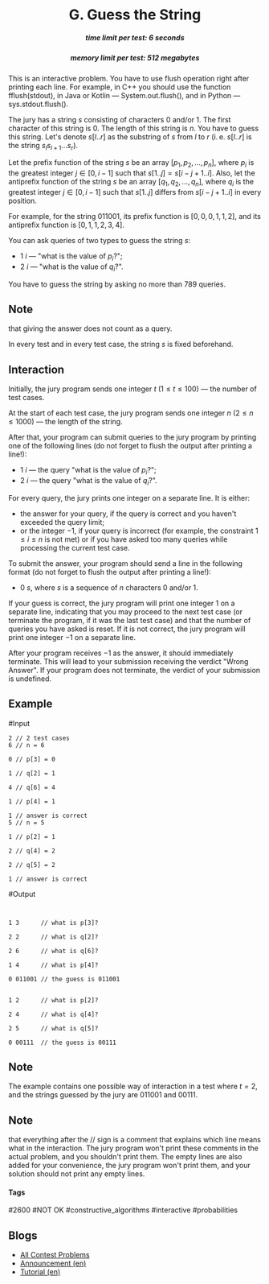<h1 style='text-align: center;'> G. Guess the String</h1>

<h5 style='text-align: center;'>time limit per test: 6 seconds</h5>
<h5 style='text-align: center;'>memory limit per test: 512 megabytes</h5>

This is an interactive problem. You have to use flush operation right after printing each line. For example, in C++ you should use the function fflush(stdout), in Java or Kotlin — System.out.flush(), and in Python — sys.stdout.flush().

The jury has a string $s$ consisting of characters 0 and/or 1. The first character of this string is 0. The length of this string is $n$. You have to guess this string. Let's denote $s[l..r]$ as the substring of $s$ from $l$ to $r$ (i. e. $s[l..r]$ is the string $s_ls_{l+1} \dots s_r$).

Let the prefix function of the string $s$ be an array $[p_1, p_2, \dots, p_n]$, where $p_i$ is the greatest integer $j \in [0, i-1]$ such that $s[1..j] = s[i-j+1..i]$. Also, let the antiprefix function of the string $s$ be an array $[q_1, q_2, \dots, q_n]$, where $q_i$ is the greatest integer $j \in [0, i-1]$ such that $s[1..j]$ differs from $s[i-j+1..i]$ in every position.

For example, for the string 011001, its prefix function is $[0, 0, 0, 1, 1, 2]$, and its antiprefix function is $[0, 1, 1, 2, 3, 4]$.

You can ask queries of two types to guess the string $s$:

* $1$ $i$ — "what is the value of $p_i$?";
* $2$ $i$ — "what is the value of $q_i$?".

You have to guess the string by asking no more than $789$ queries. 
## Note

 that giving the answer does not count as a query.

In every test and in every test case, the string $s$ is fixed beforehand.

## Interaction

Initially, the jury program sends one integer $t$ ($1 \le t \le 100$) — the number of test cases.

At the start of each test case, the jury program sends one integer $n$ ($2 \le n \le 1000$) — the length of the string.

After that, your program can submit queries to the jury program by printing one of the following lines (do not forget to flush the output after printing a line!):

* $1$ $i$ — the query "what is the value of $p_i$?";
* $2$ $i$ — the query "what is the value of $q_i$?".

For every query, the jury prints one integer on a separate line. It is either:

* the answer for your query, if the query is correct and you haven't exceeded the query limit;
* or the integer $-1$, if your query is incorrect (for example, the constraint $1 \le i \le n$ is not met) or if you have asked too many queries while processing the current test case.

To submit the answer, your program should send a line in the following format (do not forget to flush the output after printing a line!):

* $0$ $s$, where $s$ is a sequence of $n$ characters 0 and/or 1.

If your guess is correct, the jury program will print one integer $1$ on a separate line, indicating that you may proceed to the next test case (or terminate the program, if it was the last test case) and that the number of queries you have asked is reset. If it is not correct, the jury program will print one integer $-1$ on a separate line.

After your program receives $-1$ as the answer, it should immediately terminate. This will lead to your submission receiving the verdict "Wrong Answer". If your program does not terminate, the verdict of your submission is undefined.

## Example

#Input
```text
2 // 2 test cases
6 // n = 6

0 // p[3] = 0

1 // q[2] = 1

4 // q[6] = 4

1 // p[4] = 1

1 // answer is correct
5 // n = 5

1 // p[2] = 1

2 // q[4] = 2

2 // q[5] = 2

1 // answer is correct
```
#Output
```text


1 3      // what is p[3]?

2 2      // what is q[2]?

2 6      // what is q[6]?

1 4      // what is p[4]?

0 011001 // the guess is 011001


1 2      // what is p[2]?

2 4      // what is q[4]?

2 5      // what is q[5]?

0 00111  // the guess is 00111

```
## Note

The example contains one possible way of interaction in a test where $t = 2$, and the strings guessed by the jury are 011001 and 00111. 
## Note

 that everything after the // sign is a comment that explains which line means what in the interaction. The jury program won't print these comments in the actual problem, and you shouldn't print them. The empty lines are also added for your convenience, the jury program won't print them, and your solution should not print any empty lines.



#### Tags 

#2600 #NOT OK #constructive_algorithms #interactive #probabilities 

## Blogs
- [All Contest Problems](../2022-2023_ICPC,_NERC,_Southern_and_Volga_Russian_Regional_Contest_(Online_Mirror,_ICPC_Rules,_Preferably_Teams).md)
- [Announcement (en)](../blogs/Announcement_(en).md)
- [Tutorial (en)](../blogs/Tutorial_(en).md)
